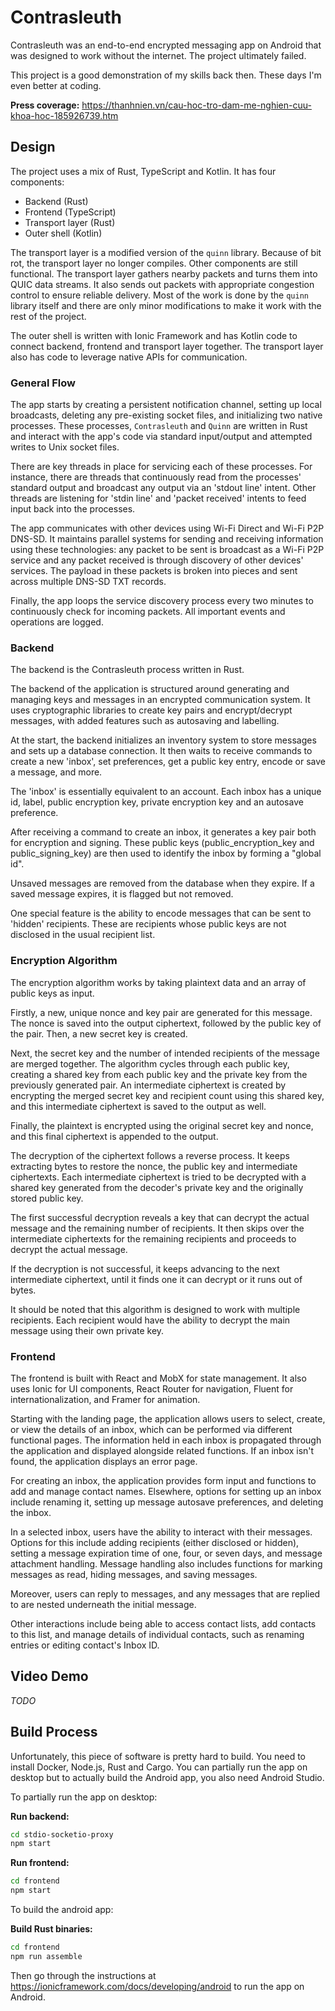# Contrasleuth

Contrasleuth was an end-to-end encrypted messaging app on Android that was designed to work without the internet. The project ultimately failed.

This project is a good demonstration of my skills back then. These days I'm even better at coding.

**Press coverage:** https://thanhnien.vn/cau-hoc-tro-dam-me-nghien-cuu-khoa-hoc-185926739.htm

## Design

The project uses a mix of Rust, TypeScript and Kotlin. It has four components:
- Backend (Rust)
- Frontend (TypeScript)
- Transport layer (Rust)
- Outer shell (Kotlin)

The transport layer is a modified version of the `quinn` library. Because of bit rot, the transport layer no longer compiles. Other components are still functional. The transport layer gathers nearby packets and turns them into QUIC data streams. It also sends out packets with appropriate congestion control to ensure reliable delivery. Most of the work is done by the `quinn` library itself and there are only minor modifications to make it work with the rest of the project.

The outer shell is written with Ionic Framework and has Kotlin code to connect backend, frontend and transport layer together. The transport layer also has code to leverage native APIs for communication.

### General Flow

The app starts by creating a persistent notification channel, setting up local broadcasts, deleting any pre-existing socket files, and initializing two native processes. These processes, `Contrasleuth` and `Quinn` are written in Rust and interact with the app's code via standard input/output and attempted writes to Unix socket files. 

There are key threads in place for servicing each of these processes. For instance, there are threads that continuously read from the processes' standard output and broadcast any output via an 'stdout line' intent. Other threads are listening for 'stdin line' and 'packet received' intents to feed input back into the processes. 

The app communicates with other devices using Wi-Fi Direct and Wi-Fi P2P DNS-SD. It maintains parallel systems for sending and receiving information using these technologies: any packet to be sent is broadcast as a Wi-Fi P2P service and any packet received is through discovery of other devices' services. The payload in these packets is broken into pieces and sent across multiple DNS-SD TXT records. 

Finally, the app loops the service discovery process every two minutes to continuously check for incoming packets. All important events and operations are logged.

### Backend

The backend is the Contrasleuth process written in Rust.

The backend of the application is structured around generating and managing keys and messages in an encrypted communication system. It uses cryptographic libraries to create key pairs and encrypt/decrypt messages, with added features such as autosaving and labelling. 

At the start, the backend initializes an inventory system to store messages and sets up a database connection. It then waits to receive commands to create a new 'inbox', set preferences, get a public key entry, encode or save a message, and more. 

The 'inbox' is essentially equivalent to an account. Each inbox has a unique id, label, public encryption key, private encryption key and an autosave preference. 

After receiving a command to create an inbox, it generates a key pair both for encryption and signing. These public keys (public_encryption_key and public_signing_key) are then used to identify the inbox by forming a "global id". 

Unsaved messages are removed from the database when they expire. If a saved message expires, it is flagged but not removed. 

One special feature is the ability to encode messages that can be sent to 'hidden' recipients. These are recipients whose public keys are not disclosed in the usual recipient list.

### Encryption Algorithm

The encryption algorithm works by taking plaintext data and an array of public keys as input. 

Firstly, a new, unique nonce and key pair are generated for this message. The nonce is saved into the output ciphertext, followed by the public key of the pair. Then, a new secret key is created.

Next, the secret key and the number of intended recipients of the message are merged together. The algorithm cycles through each public key, creating a shared key from each public key and the private key from the previously generated pair. An intermediate ciphertext is created by encrypting the merged secret key and recipient count using this shared key, and this intermediate ciphertext is saved to the output as well. 

Finally, the plaintext is encrypted using the original secret key and nonce, and this final ciphertext is appended to the output. 

The decryption of the ciphertext follows a reverse process. It keeps extracting bytes to restore the nonce, the public key and intermediate ciphertexts. Each intermediate ciphertext is tried to be decrypted with a shared key generated from the decoder's private key and the originally stored public key. 

The first successful decryption reveals a key that can decrypt the actual message and the remaining number of recipients. It then skips over the intermediate ciphertexts for the remaining recipients and proceeds to decrypt the actual message. 

If the decryption is not successful, it keeps advancing to the next intermediate ciphertext, until it finds one it can decrypt or it runs out of bytes. 

It should be noted that this algorithm is designed to work with multiple recipients. Each recipient would have the ability to decrypt the main message using their own private key.

### Frontend

The frontend is built with React and MobX for state management. It also uses Ionic for UI components, React Router for navigation, Fluent for internationalization, and Framer for animation.

Starting with the landing page, the application allows users to select, create, or view the details of an inbox, which can be performed via different functional pages. The information held in each inbox is propagated through the application and displayed alongside related functions. If an inbox isn't found, the application displays an error page.

For creating an inbox, the application provides form input and functions to add and manage contact names. Elsewhere, options for setting up an inbox include renaming it, setting up message autosave preferences, and deleting the inbox.

In a selected inbox, users have the ability to interact with their messages. Options for this include adding recipients (either disclosed or hidden), setting a message expiration time of one, four, or seven days, and message attachment handling. Message handling also includes functions for marking messages as read, hiding messages, and saving messages. 

Moreover, users can reply to messages, and any messages that are replied to are nested underneath the initial message.

Other interactions include being able to access contact lists, add contacts to this list, and manage details of individual contacts, such as renaming entries or editing contact's Inbox ID.

## Video Demo

*TODO*

## Build Process

Unfortunately, this piece of software is pretty hard to build. You need to install Docker, Node.js, Rust and Cargo. You can partially run the app on desktop but to actually build the Android app, you also need Android Studio.

To partially run the app on desktop:

**Run backend:**
```sh
cd stdio-socketio-proxy
npm start
```

**Run frontend:**
```sh
cd frontend
npm start
```

To build the android app:

**Build Rust binaries:**
```sh
cd frontend
npm run assemble
```

Then go through the instructions at https://ionicframework.com/docs/developing/android to run the app on Android.
